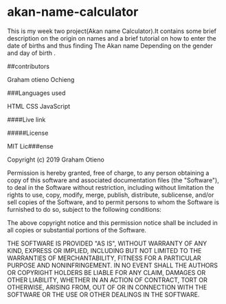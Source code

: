 # akan-name-calculator
This is my week two project(Akan name Calculator).It contains some brief description on the origin on names and a brief tutorial on how to enter the date of births and thus finding The Akan name Depending on the gender and day of birth .


##contributors

Graham otieno Ochieng

###Languages used

HTML
CSS
JavaScript


####Live link





#####License

MIT Lic###ense

Copyright (c) 2019 Graham Otieno

Permission is hereby granted, free of charge, to any person obtaining a copy
of this software and associated documentation files (the "Software"), to deal
in the Software without restriction, including without limitation the rights
to use, copy, modify, merge, publish, distribute, sublicense, and/or sell
copies of the Software, and to permit persons to whom the Software is
furnished to do so, subject to the following conditions:

The above copyright notice and this permission notice shall be included in all
copies or substantial portions of the Software.

THE SOFTWARE IS PROVIDED "AS IS", WITHOUT WARRANTY OF ANY KIND, EXPRESS OR
IMPLIED, INCLUDING BUT NOT LIMITED TO THE WARRANTIES OF MERCHANTABILITY,
FITNESS FOR A PARTICULAR PURPOSE AND NONINFRINGEMENT. IN NO EVENT SHALL THE
AUTHORS OR COPYRIGHT HOLDERS BE LIABLE FOR ANY CLAIM, DAMAGES OR OTHER
LIABILITY, WHETHER IN AN ACTION OF CONTRACT, TORT OR OTHERWISE, ARISING FROM,
OUT OF OR IN CONNECTION WITH THE SOFTWARE OR THE USE OR OTHER DEALINGS IN THE
SOFTWARE.
